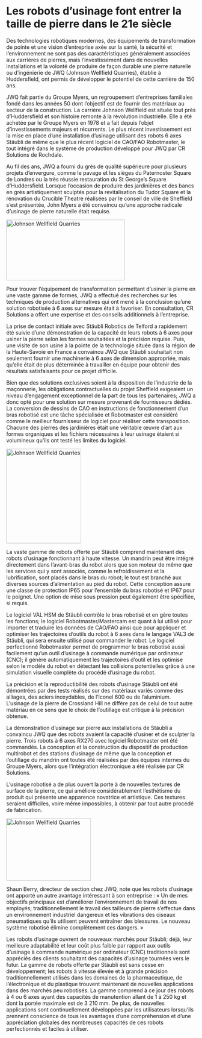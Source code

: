# Les robots d’usinage font entrer la taille de pierre dans le 21e siècle

Des technologies robotiques modernes, des équipements de transformation de pointe et une vision d’entreprise axée sur la santé, la sécurité et l’environnement ne sont pas des caractéristiques généralement associées aux carrières de pierres, mais l’investissement dans de nouvelles installations et la volonté de produire de façon durable une pierre naturelle ou d’ingénierie de JWQ (Johnson Wellfield Quarries), établie à Huddersfield, ont permis de développer le potentiel de cette carrière de 150 ans.

JWQ fait partie du Groupe Myers, un regroupement d’entreprises familiales fondé dans les années 50 dont l’objectif est de fournir des matériaux au secteur de la construction. La carrière Johnson Wellfield est située tout près d’Huddersfield et son histoire remonte à la révolution industrielle. Elle a été achetée par le Groupe Myers en 1978 et a fait depuis l’objet d’investissements majeurs et récurrents. Le plus récent investissement est la mise en place d’une installation d’usinage utilisant des robots 6 axes Stäubli de même que le plus récent logiciel de CAO/FAO Robotmaster, le tout intégré dans le système de production développé pour JWQ par CR Solutions de Rochdale.

Au fil des ans, JWQ a fourni du grès de qualité supérieure pour plusieurs projets d’envergure, comme le pavage et les sièges du Paternoster Square de Londres ou la très réussie restauration du St George’s Square d’Huddersfield. Lorsque l’occasion de produire des jardinières et des bancs en grès artistiquement sculptés pour la revitalisation du Tudor Square et la rénovation du Crucible Theatre réalisées par le conseil de ville de Sheffield s’est présentée, John Myers a été convaincu qu’une approche radicale d’usinage de pierre naturelle était requise.

<img width="315" height="161" src="/assets/images/success/Stone%20Milling%20Robots_files/image001.jpg" alt="Johnson Wellfield Quarries" class="alignLeft" />

Pour trouver l’équipement de transformation permettant d’usiner la pierre en une vaste gamme de formes, JWQ a effectué des recherches sur les techniques de production alternatives qui ont mené à la conclusion qu’une solution robotisée à 6 axes sur mesure était à favoriser. En consultation, CR Solutions a offert une expertise et des conseils additionnels à l’entreprise.

La prise de contact initiale avec Stäubli Robotics de Telford a rapidement été suivie d’une démonstration de la capacité de leurs robots à 6 axes pour usiner la pierre selon les formes souhaitées et la précision requise. Puis, une visite de son usine à la pointe de la technologie située dans la région de la Haute-Savoie en France a convaincu JWQ que Stäubli souhaitait non seulement fournir une machinerie à 6 axes de dimension appropriée, mais qu’elle était de plus déterminée à travailler en équipe pour obtenir des résultats satisfaisants pour ce projet difficile.

Bien que des solutions exclusives soient à la disposition de l’industrie de la maçonnerie, les obligations contractuelles du projet Sheffield exigeaient un niveau d’engagement exceptionnel de la part de tous les partenaires; JWQ a donc opté pour une solution sur mesure provenant de fournisseurs dédiés. La conversion de dessins de CAO en instructions de fonctionnement d’un bras robotisé est une tâche spécialisée et Robotmaster est considéré comme le meilleur fournisseur de logiciel pour réaliser cette transposition. Chacune des pierres des jardinières était une véritable œuvre d’art aux formes organiques et les fichiers nécessaires à leur usinage étaient si volumineux qu’ils ont testé les limites du logiciel.

<img width="199" height="251" src="/assets/images/success/Stone%20Milling%20Robots_files/image002.jpg" alt="Johnson Wellfield Quarries" class="alignLeft" />

La vaste gamme de robots offerte par Stäubli comprend maintenant des robots d’usinage fonctionnant à haute vitesse. Un mandrin peut être intégré directement dans l’avant-bras du robot alors que son moteur de même que les services qui y sont associés, comme le refroidissement et la lubrification, sont placés dans le bras du robot; le tout est branché aux diverses sources d’alimentation au pied du robot. Cette conception assure une classe de protection IP65 pour l’ensemble du bras robotisé et IP67 pour le poignet. Une option de mise sous pression peut également être spécifiée, si requis.

Le logiciel VAL HSM de Stäubli contrôle le bras robotisé et en gère toutes les fonctions; le logiciel Robotmaster/Mastercam est quant à lui utilisé pour importer et traduire les données de CAO/FAO ainsi que pour appliquer et optimiser les trajectoires d’outils du robot à 6 axes dans le langage VAL3 de Stäubli, qui sera ensuite utilisé pour commander le robot. Le logiciel perfectionné Robotmaster permet de programmer le bras robotisé aussi facilement qu’un outil d’usinage à commande numérique par ordinateur (CNC); il génère automatiquement les trajectoires d’outil et les optimise selon le modèle du robot en détectant les collisions potentielles grâce à une simulation visuelle complète du procédé d’usinage du robot.

La précision et la reproductibilité des robots d’usinage Stäubli ont été démontrées par des tests réalisés sur des matériaux variés comme des alliages, des aciers inoxydables, de l’Iconel 600 ou de l’aluminium. L’usinage de la pierre de Crossland Hill ne diffère pas de celui de tout autre matériau en ce sens que le choix de l’outillage est critique à la précision obtenue.

La démonstration d’usinage sur pierre aux installations de Stäubli a convaincu JWQ que des robots avaient la capacité d’usiner et de sculpter la pierre. Trois robots à 6 axes RX270 avec logiciel Robotmaster ont été commandés. La conception et la construction du dispositif de production multirobot et des stations d’usinage de même que la conception et l’outillage du mandrin ont toutes été réalisées par des équipes internes du Groupe Myers, alors que l’intégration électronique a été réalisée par CR Solutions.

L’usinage robotisé a de plus ouvert la porte à de nouvelles textures de surface de la pierre, ce qui améliore considérablement l’esthétisme du produit qui présente une apparence novatrice et artistique. Ces textures seraient difficiles, voire même impossibles, à obtenir par tout autre procédé de fabrication.

<img width="225" height="165" src="/assets/images/success/Stone%20Milling%20Robots_files/image003.jpg" class="alignLeft" alt="Johnson Wellfield Quarries" />

Shaun Berry, directeur de section chez JWQ, note que les robots d’usinage ont apporté un autre avantage intéressant à son entreprise : « Un de mes objectifs principaux est d’améliorer l’environnement de travail de nos employés; traditionnellement le travail des tailleurs de pierre s’effectue dans un environnement industriel dangereux et les vibrations des ciseaux pneumatiques qu’ils utilisent peuvent entraîner des blessures. Le nouveau système robotisé élimine complètement ces dangers. »

Les robots d’usinage ouvrent de nouveaux marchés pour Stäubli; déjà, leur meilleure adaptabilité et leur coût plus faible par rapport aux outils d’usinage à commande numérique par ordinateur (CNC) traditionnels sont appréciés des clients souhaitant des capacités d’usinage tournées vers le futur. La gamme de robots offerte par Stäubli est sans cesse en développement; les robots à vitesse élevée et à grande précision traditionnellement utilisés dans les domaines de la pharmaceutique, de l’électronique et du plastique trouvent maintenant de nouvelles applications dans des marchés peu robotisés. La gamme comprend à ce jour des robots à 4 ou 6 axes ayant des capacités de manutention allant de 1 à 250 kg et dont la portée maximale est de 3 210 mm. De plus, de nouvelles applications sont continuellement développées par les utilisateurs lorsqu’ils prennent conscience de tous les avantages d’une compréhension et d’une appréciation globales des nombreuses capacités de ces robots perfectionnés et faciles à utiliser.